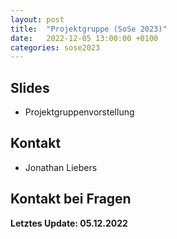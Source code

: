 ```yaml
---
layout: post
title:  "Projektgruppe (SoSe 2023)"
date:   2022-12-05 13:00:00 +0100
categories: sose2023
---
```


## Slides

* Projektgruppenvorstellung

## Kontakt

* Jonathan Liebers

## Kontakt bei Fragen

**Letztes Update: 05.12.2022**
